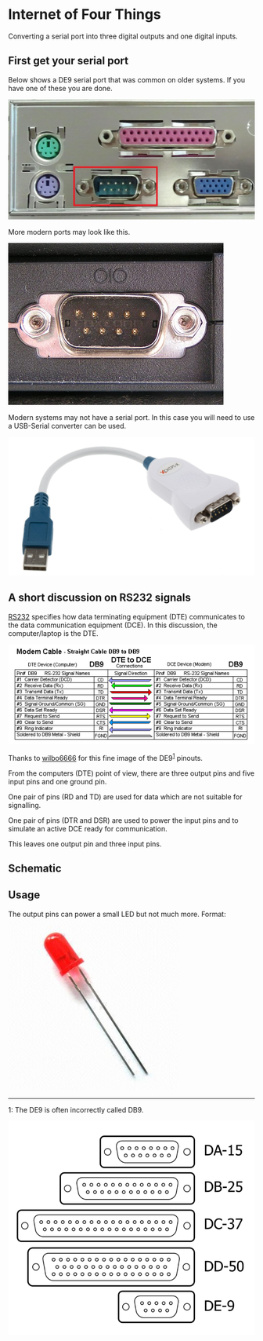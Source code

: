 # Internet of Four Things

Converting a serial port into three digital outputs and one digital inputs.

## First get your serial port

Below shows a DE9 serial port that was common on older systems. If you have one of these you are done. 

![Serial port DB9](images/serial-port.jpg)

More modern ports may look like this.

![Modern serial port](images/440px-Serial_port-from-wikipedia.jpg)

Modern systems may not have a serial port. In this case you will need to use a USB-Serial converter can be used. 

![Usb to RS232 converter](images/usb-rs232-large.jpg)

## A short discussion on RS232 signals

[RS232](https://en.wikipedia.org/wiki/RS-232#Data_and_control_signals) specifies how data terminating equipment (DTE) communicates to the data communication equipment (DCE). In this discussion, the computer/laptop is the DTE. 

![RS232 DE9 pinouts](images/modemstraightdb9.gif)

Thanks to [wilbo6666](http://wilbo666.pbworks.com/w/page/49320712/RS232) for this fine image of the DE9<sup>[1](#de9Footnote1)</sup> pinouts.

From the computers (DTE) point of view, there are three output pins and five input pins and one ground pin. 

One pair of pins (RD and TD) are used for data which are not suitable for signalling. 

One pair of pins (DTR and DSR) are used to power the input pins and to simulate an active DCE ready for communication. 

This leaves one output pin and three input pins. 

## Schematic



## Usage

The output pins can power a small LED but not much more. 
Format: ![Alt Text](images/led-red.jpg)

---

<a name="de9Footnote1">1</a>: The DE9 is often incorrectly called DB9. 

![D sub miniature connectors](images/DSubminiatures.svg)

